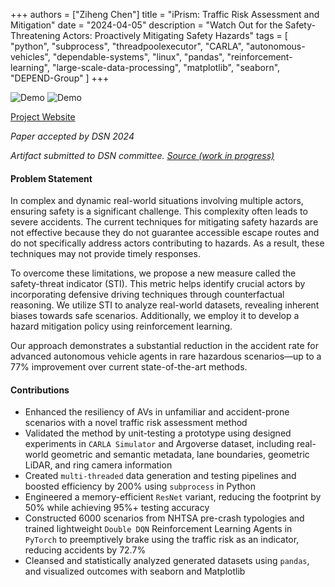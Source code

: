 +++
authors = ["Ziheng Chen"]
title = "iPrism: Traffic Risk Assessment and Mitigation"
date = "2024-04-05"
description = "Watch Out for the Safety-Threatening Actors: Proactively Mitigating Safety Hazards"
tags = [
    "python", "subprocess", "threadpoolexecutor", 
    "CARLA",
    "autonomous-vehicles",
    "dependable-systems",
    "linux",
    "pandas",
    "reinforcement-learning",
    "large-scale-data-processing",
    "matplotlib",
    "seaborn",
    "DEPEND-Group"
]
+++

![Demo](/images/projects/dsn2024.gif#center)
![Demo](/images/projects/dsn2024_realworld.gif#center)

[Project Website](https://zihengjackchen.github.io/AV-webpages/iprism/)  

*Paper accepted by DSN 2024*

*Artifact submitted to DSN committee. [Source (work in progress)](https://github.com/zihengjackchen/iPrism)*

#### Problem Statement
In complex and dynamic real-world situations involving multiple actors, ensuring safety is a significant challenge. This complexity often leads to severe accidents. The current techniques for mitigating safety hazards are not effective because they do not guarantee accessible escape routes and do not specifically address actors contributing to hazards. As a result, these techniques may not provide timely responses. 

To overcome these limitations, we propose a new measure called the safety-threat indicator (STI). This metric helps identify crucial actors by incorporating defensive driving techniques through counterfactual reasoning. We utilize STI to analyze real-world datasets, revealing inherent biases towards safe scenarios. Additionally, we employ it to develop a hazard mitigation policy using reinforcement learning. 

Our approach demonstrates a substantial reduction in the accident rate for advanced autonomous vehicle agents in rare hazardous scenarios—up to a 77% improvement over current state-of-the-art methods. 


#### Contributions
- Enhanced the resiliency of AVs in unfamiliar and accident-prone scenarios with a novel traffic risk assessment method
- Validated the method by unit-testing a prototype using designed experiments in `CARLA Simulator` and Argoverse dataset, including real-world geometric and semantic metadata, lane boundaries, geometric LiDAR, and ring camera information
- Created `multi-threaded` data generation and testing pipelines and boosted efficiency by 200% using `subprocess` in Python
- Engineered a memory-efficient `ResNet` variant, reducing the footprint by 50% while achieving 95%+ testing accuracy
- Constructed 6000 scenarios from NHTSA pre-crash typologies and trained lightweight `Double DQN` Reinforcement Learning Agents in `PyTorch` to preemptively brake using the traffic risk as an indicator, reducing accidents by 72.7%
- Cleansed and statistically analyzed generated datasets using `pandas`, and visualized outcomes with seaborn and Matplotlib

